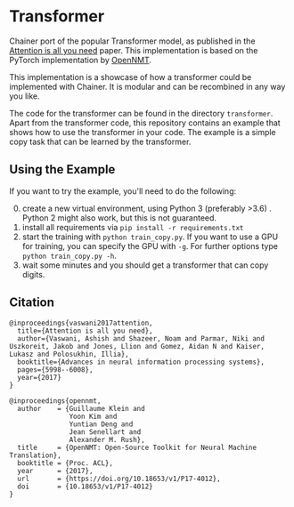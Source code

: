 # Transformer

Chainer port of the popular Transformer model, 
as published in the [Attention is all you need](https://arxiv.org/abs/1706.03762) paper.
This implementation is based on the PyTorch implementation by 
[OpenNMT](http://nlp.seas.harvard.edu/2018/04/03/attention.html).

This implementation is a showcase of how a transformer could be implemented
with Chainer. It is modular and can be recombined in any way you like.

The code for the transformer can be found in the directory `transformer`.
Apart from the transformer code, this repository contains an example that
shows how to use the transformer in your code.
The example is a simple copy task that can be learned by the transformer.

## Using the Example

If you want to try the example, you'll need to do the following:

0. create a new virtual environment, using Python 3 (preferably >3.6)
. Python 2 might also work, but this is not guaranteed.
1. install all requirements via `pip install -r requirements.txt`
1. start the training with `python train_copy.py`. If you want to use
a GPU for training, you can specify the GPU with `-g`. For further options
type `python train_copy.py -h`.
1. wait some minutes and you should get a transformer that can copy digits.

## Citation

```
@inproceedings{vaswani2017attention,
  title={Attention is all you need},
  author={Vaswani, Ashish and Shazeer, Noam and Parmar, Niki and Uszkoreit, Jakob and Jones, Llion and Gomez, Aidan N and Kaiser, Lukasz and Polosukhin, Illia},
  booktitle={Advances in neural information processing systems},
  pages={5998--6008},
  year={2017}
}
```
```
@inproceedings{opennmt,
  author    = {Guillaume Klein and
               Yoon Kim and
               Yuntian Deng and
               Jean Senellart and
               Alexander M. Rush},
  title     = {OpenNMT: Open-Source Toolkit for Neural Machine Translation},
  booktitle = {Proc. ACL},
  year      = {2017},
  url       = {https://doi.org/10.18653/v1/P17-4012},
  doi       = {10.18653/v1/P17-4012}
}
```
